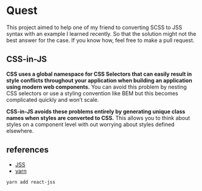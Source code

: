 # Quest
This project aimed to help one of my friend to converting SCSS to JSS syntax with an example I learned recently. So that the solution might not the best answer for the case. If you know how, feel free to make a pull request.

## CSS-in-JS
**CSS uses a global namespace for CSS Selectors that can easily result in style conflicts throughout your application when building an application using modern web components.** You can avoid this problem by nesting CSS selectors or use a styling convention like BEM but this becomes complicated quickly and won’t scale.

**CSS-in-JS avoids these problems entirely by generating unique class names when styles are converted to CSS.** This allows you to think about styles on a component level with out worrying about styles defined elsewhere.

## references
* [JSS](https://cssinjs.org/jss-syntax?v=v10.0.0-alpha.21)
* [yarn](https://yarnpkg.com/en/docs/install#windows-stable)
```
yarn add react-jss
```
